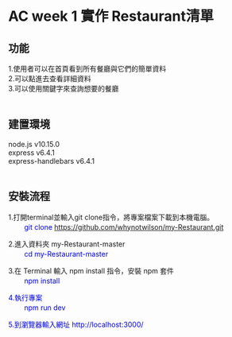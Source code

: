 AC week 1 實作 Restaurant清單
===

功能
--
1.使用者可以在首頁看到所有餐廳與它們的簡單資料<br>
2.可以點進去查看詳細資料<br>
3.可以使用關鍵字來查詢想要的餐廳<br><br>


建置環境
--
node.js v10.15.0<br>
express v6.4.1<br>
express-handlebars v6.4.1<br><br>



安裝流程
--
1.打開terminal並輸入git clone指令，將專案檔案下載到本機電腦。<br>
　　<font color="#0000dd"> git clone https://github.com/whynotwilson/my-Restaurant.git</font><br>
  
2.進入資料夾 my-Restaurant-master<br>
　　<font color="#0000dd"> cd my-Restaurant-master</font><br>
  
3.在 Terminal 輸入 npm install 指令，安裝 npm 套件</font><br>
　　<font color="#0000dd"> npm install<br>
  
4.執行專案<br>
　　<font color="#0000dd"> npm run dev</font><br>
  
5.到瀏覽器輸入網址 http://localhost:3000/<br>



